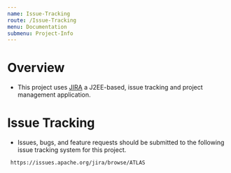 ```yaml
---
name: Issue-Tracking
route: /Issue-Tracking
menu: Documentation
submenu: Project-Info 
---
```



# Overview


* This project uses [JIRA](http://www.atlassian.com/software/jira) a J2EE-based, issue tracking and project management application.


# Issue Tracking
* Issues, bugs, and feature requests should be submitted to the following issue tracking system for this project.
```html
 https://issues.apache.org/jira/browse/ATLAS
```